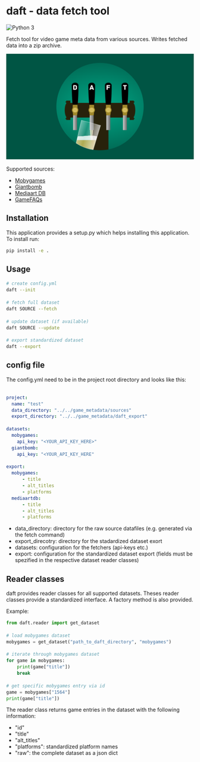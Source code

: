 # daft - data fetch tool

![Python 3]( https://img.shields.io/badge/python-3.5%20%7C%203.6%20%7C%203.7-blue.svg)

Fetch tool for video game meta data from various sources.
Writes fetched data into a zip archive.

![daft logo](assets/daft_header.png?raw=true "daft")

Supported sources:
- [Mobygames](https://mobygames.com)
- [Giantbomb](https://giantbomb.com)
- [Mediaart DB](https://mediaarts-db.bunka.go.jp/gm)
- [GameFAQs](https://gamefaqs.gamespot.com)

## Installation

This application provides a setup.py which helps installing this application.
To install run:

```bash
pip install -e .
```

## Usage

```bash
# create config.yml
daft --init

# fetch full dataset
daft SOURCE --fetch

# update dataset (if available)
daft SOURCE --update

# export standardized dataset
daft --export
```

## config file

The config.yml need to be in the project root directory and looks like this:

```yaml

project:
  name: "test"
  data_directory: "../../game_metadata/sources"
  export_directory: "../../game_metadata/daft_export"

datasets:
  mobygames:
    api_key: "<YOUR_API_KEY_HERE>"
  giantbomb:
    api_key: "<YOUR_API_KEY_HERE"

export:
  mobygames:
      - title
      - alt_titles
      - platforms
  mediaartdb:
      - title
      - alt_titles
      - platforms
```

* data_directory: directory for the raw source datafiles (e.g. generated via the fetch command)
* export_direcotry: directory for the stadardized dataset exort
* datasets: configuration for the fetchers (api-keys etc.)
* export: configuration for the standardized dataset export (fields must be spezified in the respective dataset reader classes)

## Reader classes

daft provides reader classes for all supported datasets. Theses reader classes provide a standardized interface.
A factory method is also provided.

Example:

```python
from daft.reader import get_dataset

# load mobygames dataset
mobygames = get_dataset("path_to_daft_directory", "mobygames")

# iterate through mobygames dataset
for game in mobygames:
    print(game["title"])
    break

# get specific mobygames entry via id 
game = mobygames["1564"]
print(game["title"])
```

The reader class returns game entries in the dataset with the following information:
* "id"
* "title"
* "alt_titles"
* "platforms": standardized platform names
* "raw": the complete dataset as a json dict

